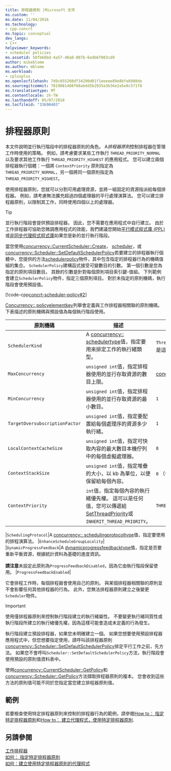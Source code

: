 ```yaml
---
title: 排程器原則 |Microsoft 文件
ms.custom: ''
ms.date: 11/04/2016
ms.technology:
- cpp-concrt
ms.topic: conceptual
dev_langs:
- C++
helpviewer_keywords:
- scheduler policies
ms.assetid: 58fb68bd-4a57-40a8-807b-6edb6f083cd9
author: mikeblome
ms.author: mblome
ms.workload:
- cplusplus
ms.openlocfilehash: 7d9c855260df34290d01f1eeeee89e8bfe8988de
ms.sourcegitcommit: 7019081488f68abdd5b2935a3b36e2a5e8c571f8
ms.translationtype: MT
ms.contentlocale: zh-TW
ms.lasthandoff: 05/07/2018
ms.locfileid: "33690403"
---
```

# <a name="scheduler-policies"></a>排程器原則
本文件說明並行執行階段中的排程器原則的角色。 A*排程器原則*控制排程器在管理工作時使用的策略。 例如，請考慮要求某些工作執行 `THREAD_PRIORITY_NORMAL` 以及要求其他工作執行 `THREAD_PRIORITY_HIGHEST` 的應用程式。  您可以建立兩個排程器執行個體：一個將 `ContextPriority` 原則指定為 `THREAD_PRIORITY_NORMAL`，另一個將同一個原則指定為 `THREAD_PRIORITY_HIGHEST`。  
  
 使用排程器原則，您就可以分割可用處理資源，並將一組固定的資源指派給每個排程器。 例如，請考慮無法擴充超過四個處理器的平行處理演算法。 您可以建立排程器原則，以限制其工作，同時使用四個以上的處理器。  
  
> [!TIP]
>  並行執行階段會提供預設排程器。 因此，您不需要在應用程式中自行建立。 由於工作排程器可協助您微調應用程式的效能，我們建議您開始[平行模式程式庫 (PPL)](../../parallel/concrt/parallel-patterns-library-ppl.md)或[非同步代理程式程式庫](../../parallel/concrt/asynchronous-agents-library.md)如果您是新的並行執行階段。  
  
 當您使用[concurrency::CurrentScheduler::Create](reference/currentscheduler-class.md#create)， [scheduler](reference/scheduler-class.md#create)，或[concurrency::Scheduler::SetDefaultSchedulerPolicy](reference/scheduler-class.md#setdefaultschedulerpolicy)若要建立的排程器執行個體中，您提供的方法[schedulerpolicy](../../parallel/concrt/reference/schedulerpolicy-class.md)物件，其中包含指定的排程器行為的機碼值組的集合。 `SchedulerPolicy`建構函式接受可變數目的引數。 第一個引數是您為指定的原則項目數目。 其餘的引數是針對每個原則項目索引鍵-值組。 下列範例會建立`SchedulerPolicy`物件，指定三個原則項目。 對於未指定的原則機碼，執行階段會使用預設值。  

  
 [!code-cpp[concrt-scheduler-policy#2](../../parallel/concrt/codesnippet/cpp/scheduler-policies_1.cpp)]  
  

 [Concurrency:: policyelementkey](reference/concurrency-namespace-enums.md#policyelementkey)列舉會定義與工作排程器相關聯的原則機碼。 下表描述的原則機碼與預設值為每個執行階段使用。  
  
|原則機碼|描述|預設值|  
|----------------|-----------------|-------------------|  
|`SchedulerKind`|A [concurrency:: schedulertype](reference/concurrency-namespace-enums.md#schedulertype)值，指定要用來排定工作的執行緒類型。|`ThreadScheduler` (使用一般執行緒)。 這是這個金鑰的唯一有效值。|  
|`MaxConcurrency`|`unsigned int`值，指定排程器使用的並行存取資源的數目上限。|[concurrency::MaxExecutionResources](reference/concurrency-namespace-constants1.md#maxexecutionresources)|  
|`MinConcurrency`|`unsigned int`值，指定排程器使用的並行存取資源的最小數目。|`1`|  
|`TargetOversubscriptionFactor`|`unsigned int`值，指定要配置給每個處理序的資源多少執行緒。|`1`|  
|`LocalContextCacheSize`|`unsigned int`值，指定可快取內容的最大數目本機佇列中的每個虛擬處理器。|`8`|  
|`ContextStackSize`|`unsigned int`值，指定堆疊的大小，以 kb 為單位，以便保留給每個內容。|`0` （使用預設堆疊大小）|  
|`ContextPriority`|`int`值，指定每個內容的執行緒優先權。 這可以是任何值，您可以傳遞給[SetThreadPriority](http://msdn.microsoft.com/library/windows/desktop/ms686277)或`INHERIT_THREAD_PRIORITY`。|`THREAD_PRIORITY_NORMAL`|  

|`SchedulingProtocol`|A [concurrency:: schedulingprotocoltype](reference/concurrency-namespace-enums.md#schedulingprotocoltype)值，指定要使用的排程演算法。 |`EnhanceScheduleGroupLocality`|  
|`DynamicProgressFeedback`|A [dynamicprogressfeedbacktype](reference/concurrency-namespace-enums.md#dynamicprogressfeedbacktype)值，指定是否要重新平衡資源，根據統計資料為基礎的進度資訊。<br /><br /> **請注意**未設定此原則為`ProgressFeedbackDisabled`，因為它由執行階段保留使用。 |`ProgressFeedbackEnabled`|  

  
 它會排程工作時，每個排程器會使用自己的原則。 與某個排程器相關聯的原則並不會影響任何其他排程器的行為。 此外，您無法排程器原則建立之後變更`Scheduler`物件。  
  
> [!IMPORTANT]
>  使用僅排程器原則來控制執行階段建立的執行緒屬性。 不要變更執行緒同質性或執行階段所建立的執行緒優先權，因為這樣可能會造成未定義的行為發生。  
  
 執行階段建立預設排程器，如果您未明確建立一個。 如果您想要使用預設排程器應用程式中，但您想要指定使用，請呼叫該排程器原則[concurrency::Scheduler::SetDefaultSchedulerPolicy](reference/scheduler-class.md#setdefaultschedulerpolicy)排定平行工作之前，先方法。 如果您不會呼叫`Scheduler::SetDefaultSchedulerPolicy`方法，執行階段會使用預設的原則值資料表中。  
  
 使用[concurrency::CurrentScheduler::GetPolicy](reference/currentscheduler-class.md#getpolicy)和[concurrency::Scheduler::GetPolicy](reference/scheduler-class.md#getpolicy)方法擷取排程器原則的複本。 您會收到這些方法的原則值可能不同於您指定當您建立排程器原則值。  
  
## <a name="example"></a>範例  
 若要檢查使用特定排程器原則來控制的排程器行為的範例，請參閱[How to： 指定特定排程器原則](../../parallel/concrt/how-to-specify-specific-scheduler-policies.md)和[How to： 建立代理程式，使用特定排程器原則](../../parallel/concrt/how-to-create-agents-that-use-specific-scheduler-policies.md).  
  
## <a name="see-also"></a>另請參閱  
 [工作排程器](../../parallel/concrt/task-scheduler-concurrency-runtime.md)   
 [如何： 指定特定排程器原則](../../parallel/concrt/how-to-specify-specific-scheduler-policies.md)   
 [如何：建立使用特定排程器原則的代理程式](../../parallel/concrt/how-to-create-agents-that-use-specific-scheduler-policies.md)

